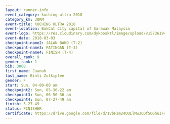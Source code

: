 ```yaml
--- 
layout: runner-info 
event_category: kuching-ultra-2018 
category_km: 30KM 
event-title: KUCHING ULTRA 2018 
event-location: BukCat City capital of Sarawak Malaysia 
event-logo: https://res.cloudinary.com/dykbosktl/image/upload/v1573619473/Logo/kuching-ultra-2018-logo_tlpvm5.png 
event-date: 2018-03-03 
checkpoint-name2: JALAN BAKO (T-2) 
checkpoint-name3: PATINGAN (T-3) 
checkpoint-name4: FINISH (T-4) 
overall_rank: 9
gender_rank: 1
bib: 3068
first_name: Juanah
last_name: Binti Zulkiplee
gender: F
start: Sun, 04-00-00 am
checkpoint2: Sun, 05-36-22 am
checkpoint3: Sun, 06-50-36 am
checkpoint4: Sun, 07-27-49 am
finish: 3-27-49
status: FINISHER
certificate: https://drive.google.com/file/d/1VbFJm24UULlMw3CDfSOGhuIFrhlBQouR/view?usp=sharing
--- 
```

